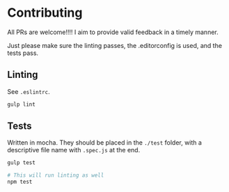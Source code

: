 # Contributing

All PRs are welcome!!!! I aim to provide valid feedback in a timely manner.

Just please make sure the linting passes, the .editorconfig is used, and the tests pass.

## Linting

See `.eslintrc`.

```bash
gulp lint
```

## Tests

Written in mocha. They should be placed in the `./test` folder, with a descriptive
file name with `.spec.js` at the end.

```bash
gulp test

# This will run linting as well
npm test
```
